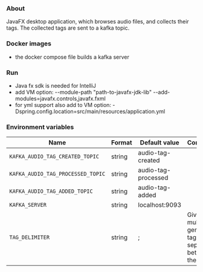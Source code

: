 ### About

JavaFX desktop application, which browses audio files, and collects their tags. The collected tags are sent to a kafka topic.

### Docker images
- the docker compose file builds a kafka server

### Run
- Java fx sdk is needed for IntelliJ
- add VM option:
--module-path "path-to-javafx-jdk-lib" --add-modules=javafx.controls,javafx.fxml
- for yml support also add to VM option: -Dspring.config.location=src/main/resources/application.yml

### Environment variables

| Name                                      | Format   | Default value                                      | Comment                                                    |
|-------------------------------------------|----------|----------------------------------------------------|------------------------------------------------------------|
| `KAFKA_AUDIO_TAG_CREATED_TOPIC`           | string   | audio-tag-created                                  |  |
| `KAFKA_AUDIO_TAG_PROCESSED_TOPIC`         | string   | audio-tag-processed                                |  |
| `KAFKA_AUDIO_TAG_ADDED_TOPIC`             | string   | audio-tag-added                                    |  |
| `KAFKA_SERVER`                            | string   | localhost:9093                                     |  |
| `TAG_DELIMITER`                           | string   | ;                                                  | Given multiple genres in tags, the separator between them  |
